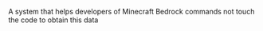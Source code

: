A system that helps developers of Minecraft Bedrock commands not touch the code to obtain this data
